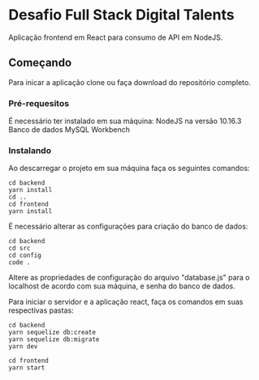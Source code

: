 # Desafio Full Stack Digital Talents

Aplicação frontend em React para consumo de API em NodeJS.

## Começando

Para inicar a aplicação clone ou faça download do repositório completo.

### Pré-requesitos

É necessário ter instalado em sua máquina:
NodeJS na versão 10.16.3
Banco de dados MySQL Workbench

### Instalando

Ao descarregar o projeto em sua máquina faça os seguintes comandos:

```
cd backend
yarn install
cd ..
cd frontend
yarn install
```

É necessário alterar as configurações para criação do banco de dados:

```
cd backend
cd src
cd config
code .
```
Altere as propriedades de configuração do arquivo "database.js" para o localhost de acordo com sua máquina, 
e senha do banco de dados.


Para iniciar o servidor e a aplicação react, faça os comandos em suas respectivas pastas:

```
cd backend
yarn sequelize db:create
yarn sequelize db:migrate
yarn dev
```

```
cd frontend
yarn start
```
